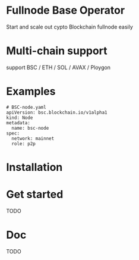 # Fullnode Base Operator

Start and scale out cypto Blockchain fullnode easily

# Multi-chain support
support BSC / ETH / SOL / AVAX / Ploygon

# Examples

```
# BSC-node.yaml
apiVersion: bsc.blockchain.io/v1alpha1
kind: Node
metadata:
  name: bsc-node
spec:
  network: mainnet
  role: p2p
```

# Installation


# Get started 
TODO

# Doc
TODO
